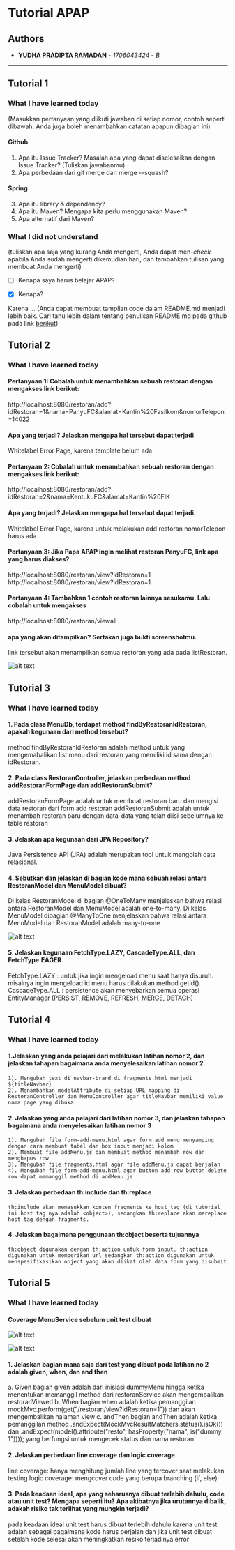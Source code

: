 # Tutorial APAP

## Authors

* **YUDHA PRADIPTA RAMADAN** - *1706043424* - *B*

---
## Tutorial 1
### What I have learned today
(Masukkan pertanyaan yang diikuti jawaban di setiap nomor, contoh seperti dibawah. Anda juga boleh
menambahkan catatan apapun dibagian ini)
#### Github
1. Apa itu Issue Tracker? Masalah apa yang dapat diselesaikan dengan Issue Tracker?
(Tuliskan jawabanmu)
2. Apa perbedaan dari git merge dan merge --squash?
#### Spring
3. Apa itu library & dependency?
4. Apa itu Maven? Mengapa kita perlu menggunakan Maven?
5. Apa alternatif dari Maven?

### What I did not understand
(tuliskan apa saja yang kurang Anda mengerti, Anda dapat men-_check_ apabila Anda sudah mengerti
dikemudian hari, dan tambahkan tulisan yang membuat Anda mengerti)
- [ ] Kenapa saya harus belajar APAP?
- [x] Kenapa?


Karena …
(Anda dapat membuat tampilan code dalam README.md menjadi lebih baik. Cari tahu lebih dalam
tentang penulisan README.md pada github pada link
[berikut](https://help.github.com/en/articles/basic-writing-and-formatting-syntax))

## Tutorial 2
### What I have learned today

#### Pertanyaan 1: Cobalah untuk menambahkan sebuah restoran dengan mengakses link berikut:
http://localhost:8080/restoran/add?idRestoran=1&nama=PanyuFC&alamat=Kantin%20Fasilkom&nomorTelepon=14022

#### Apa yang terjadi? Jelaskan mengapa hal tersebut dapat terjadi

Whitelabel Error Page, karena template belum ada

#### Pertanyaan 2: Cobalah untuk menambahkan sebuah restoran dengan mengakses link berikut:
http://localhost:8080/restoran/add?idRestoran=2&nama=KentukuFC&alamat=Kantin%20FIK

#### Apa yang terjadi? Jelaskan mengapa hal tersebut dapat terjadi.

Whitelabel Error Page, karena untuk melakukan add restoran nomorTelepon harus ada

#### Pertanyaan 3: Jika Papa APAP ingin melihat restoran PanyuFC, link apa yang harus diakses?

http://localhost:8080/restoran/view?idRestoran=1
http://localhost:8080/restoran/view?idRestoran=1

#### Pertanyaan 4: Tambahkan 1 contoh restoran lainnya sesukamu. Lalu cobalah untuk mengakses
http://localhost:8080/restoran/viewall
#### apa yang akan ditampilkan? Sertakan juga bukti screenshotmu.

link tersebut akan menampilkan semua restoran yang ada pada listRestoran.

![alt text](https://i.ibb.co/XL2t3Bb/image.png "Screenshot viewall")


## Tutorial 3
### What I have learned today

#### 1. Pada class MenuDb, terdapat method findByRestoranIdRestoran, apakah kegunaan dari method tersebut?
method findByRestoranIdRestoran adalah method untuk yang mengemabalikan list menu dari restoran yang memiliki id sama dengan idRestoran.

#### 2. Pada class RestoranController, jelaskan perbedaan method addRestoranFormPage dan addRestoranSubmit?
addRestoranFormPage adalah untuk membuat restoran baru dan mengisi data restoran dari form add restoran
addRestoranSubmit adalah untuk menambah restoran baru dengan data-data yang telah diisi sebelumnya ke table restoran

#### 3. Jelaskan apa kegunaan dari JPA Repository?
Java Persistence API (JPA) adalah merupakan tool untuk mengolah data relasional. 

#### 4. Sebutkan dan jelaskan di bagian kode mana sebuah relasi antara RestoranModel dan MenuModel dibuat?
Di kelas RestoranModel di bagian @OneToMany menjelaskan bahwa relasi antara RestoranModel dan MenuModel adalah one-to-many.
Di kelas MenuModel dibagian @ManyToOne menjelaskan bahwa relasi antara MenuModel dan RestoranModel adalah many-to-one

![alt text](https://i.ibb.co/fN4G6sW/Untitled-Diagram.png "Screenshot relasi")

#### 5. Jelaskan kegunaan FetchType.LAZY, CascadeType.ALL, dan FetchType.EAGER
FetchType.LAZY : untuk jika ingin mengeload menu saat hanya disuruh. misalnya ingin mengeload id menu harus dilakukan method getId().
CascadeType.ALL : persistence akan menyebarkan semua operasi EntityManager (PERSIST, REMOVE, REFRESH, MERGE, DETACH)


## Tutorial 4
### What I have learned today

#### 1.Jelaskan yang anda pelajari dari melakukan latihan nomor 2, dan jelaskan tahapan bagaimana anda menyelesaikan latihan nomor 2
	1). Mengubah text di navbar-brand di fragments.html menjadi ${titleNavbar}
	2). Menambahkan modelAttribute di setiap URL mapping di RestoranController dan MenuController agar titleNavbar memiliki value nama page yang dibuka
	
#### 2. Jelaskan yang anda pelajari dari latihan nomor 3, dan jelaskan tahapan bagaimana anda menyelesaikan latihan nomor 3
	1). Mengubah file form-add-menu.html agar form add menu menyamping dengan cara membuat tabel dan box input menjadi kolom
	2). Membuat file addMenu.js dan membuat method menambah row dan menghapus row
	3). Mengubah file fragments.html agar file addMenu.js dapat berjalan
	4). Mengubah file form-add-menu.html agar button add row button delete row dapat memanggil method di addMenu.js

#### 3. Jelaskan perbedaan th:include dan th:replace
	th:include akan memasukkan konten fragments ke host tag (di tutorial ini host tag nya adalah <object>), sedangkan th:replace akan mereplace host tag dengan fragments.
	
#### 4. Jelaskan bagaimana penggunaan th:object beserta tujuannya
	th:object digunakan dengan th:action untuk form input. th:action digunakan untuk memberikan url sedangkan th:action digunakan untuk menspesifikasikan object yang akan diikat oleh data form yang disubmit

	
## Tutorial 5
### What I have learned today

#### Coverage MenuService sebelum unit test dibuat

![alt text](https://i.ibb.co/Tk2dvTs/test-coverage-0.jpg "Screenshot coverage sebelum")

![alt text](https://i.ibb.co/6byc1n4/Test-coverage-100.jpg "Screenshot coverage setelah")

#### 1. Jelaskan bagian mana saja dari test yang dibuat pada latihan no 2 adalah given, when, dan and then
a. Given
	bagian given adalah dari inisiasi dummyMenu hingga ketika menentukan memanggil method dari restoranService akan mengembalikan restoranViewed
b. When
	bagian when adalah ketika pemanggilan mockMvc.perform(get("/restoran/view?idRestoran=1")) dan akan mengembalikan halaman view
c. andThen
	bagian andThen adalah ketika pemanggilan method .andExpect(MockMvcResultMatchers.status().isOk()) dan .andExpect(model().attribute("resto", hasProperty("nama", is("dummy 1")))); yang berfungsi untuk mengecek status dan nama restoran

#### 2. Jelaskan perbedaan line coverage dan logic coverage.
line coverage: hanya menghitung jumlah line yang tercover saat melakukan testing
logic coverage: mengcover code yang berupa branching (if, else)

#### 3. Pada keadaan ideal, apa yang seharusnya dibuat terlebih dahulu, code atau unit test? Mengapa seperti itu? Apa akibatnya jika urutannya dibalik, adakah risiko tak terlihat yang mungkin terjadi?
pada keadaan ideal unit test harus dibuat terlebih dahulu karena unit test adalah sebagai bagaimana kode harus berjalan dan jika unit test dibuat setelah kode selesai akan meningkatkan resiko terjadinya error